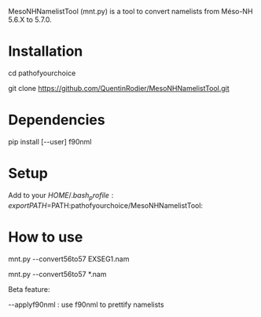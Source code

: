 MesoNHNamelistTool (mnt.py) is a tool to convert namelists from Méso-NH 5.6.X to 5.7.0.

# Installation
cd pathofyourchoice

git clone https://github.com/QuentinRodier/MesoNHNamelistTool.git

# Dependencies
pip install [--user] f90nml

# Setup
Add to your $HOME/.bash_profile :
export PATH=$PATH:pathofyourchoice/MesoNHNamelistTool:

# How to use
mnt.py --convert56to57 EXSEG1.nam

mnt.py --convert56to57 *.nam

Beta feature:

--applyf90nml : use f90nml to prettify namelists
